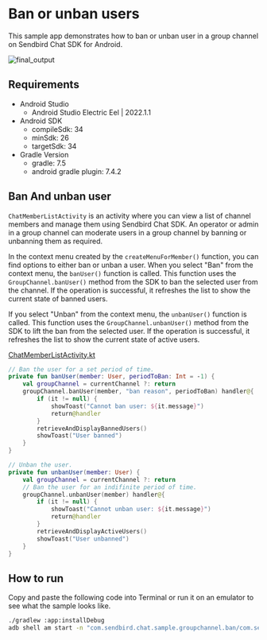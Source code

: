 # Ban or unban users

This sample app demonstrates how to ban or unban user in a group channel on Sendbird Chat SDK for Android.

![final_output](https://github.com/sendbird/sendbird-chat-sample-android/assets/104121286/b8fdddf4-8009-49bd-8500-704c7d8414cf)

## Requirements

+ Android Studio
  + Android Studio Electric Eel | 2022.1.1
+ Android SDK
    + compileSdk: 34
    + minSdk: 26
    + targetSdk: 34
+ Gradle Version
    + gradle: 7.5
    + android gradle plugin: 7.4.2

## Ban And unban user

`ChatMemberListActivity` is an activity where you can view a list of channel members and manage them using Sendbird Chat SDK. An operator or admin in a group channel can moderate users in a group channel by banning or unbanning them as required. 

In the context menu created by the `createMenuForMember()` function, you can find options to either ban or unban a user. When you select "Ban" from the context menu, the `banUser()` function is called. This function uses the `GroupChannel.banUser()` method from the SDK to ban the selected user from the channel. If the operation is successful, it refreshes the list to show the current state of banned users.

If you select "Unban" from the context menu, the `unbanUser()` function is called. This function uses the `GroupChannel.unbanUser()` method from the SDK to lift the ban from the selected user. If the operation is successful, it refreshes the list to show the current state of active users.

[ChatMemberListActivity.kt](./app/src/main/java/com/sendbird/chat/sample/groupchannel/ban/user/ChatMemberListActivity.kt#L100-L125)
```kotlin
// Ban the user for a set period of time.
private fun banUser(member: User, periodToBan: Int = -1) {
    val groupChannel = currentChannel ?: return
    groupChannel.banUser(member, "ban reason", periodToBan) handler@{
        if (it != null) {
            showToast("Cannot ban user: ${it.message}")
            return@handler
        }
        retrieveAndDisplayBannedUsers()
        showToast("User banned")
    }
}

// Unban the user.
private fun unbanUser(member: User) {
    val groupChannel = currentChannel ?: return
    // Ban the user for an indifinite period of time.
    groupChannel.unbanUser(member) handler@{
        if (it != null) {
            showToast("Cannot unban user: ${it.message}")
            return@handler
        }
        retrieveAndDisplayActiveUsers()
        showToast("User unbanned")
    }
}
```

## How to run

Copy and paste the following code into Terminal or run it on an emulator to see what the sample looks like.


``` bash
./gradlew :app:installDebug
adb shell am start -n "com.sendbird.chat.sample.groupchannel.ban/com.sendbird.chat.sample.groupchannel.ban.base.SplashActivity" -a android.intent.action.MAIN -c android.intent.category.LAUNCHER --splashscreen-show-icon
```
